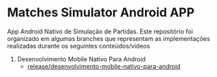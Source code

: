 # Matches Simulator Android APP

App Android Nativo de Simulação de Partidas. Este repositório foi organizado em algumas branches que representam as implementações realizadas durante os seguintes conteúdos/vídeos

1. Desenvolvimento Mobile Nativo Para Android
    - [release/desenvolvimento-mobile-nativo-para-android](https://github.com/Svetlana0103/matches-simulator-android/tree/release/desenvolvimento-mobile-nativo-para-android)
